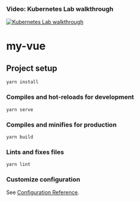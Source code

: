 ### Video: Kubernetes Lab walkthrough

[![Kubernetes Lab walkthrough](https://img.youtube.com/vi/d51YVGhTFWg/0.jpg)](https://www.youtube.com/watch?v=d51YVGhTFWg "Kubernetes Lab walkthrough")

# my-vue

## Project setup
```
yarn install
```

### Compiles and hot-reloads for development
```
yarn serve
```

### Compiles and minifies for production
```
yarn build
```

### Lints and fixes files
```
yarn lint
```

### Customize configuration
See [Configuration Reference](https://cli.vuejs.org/config/).